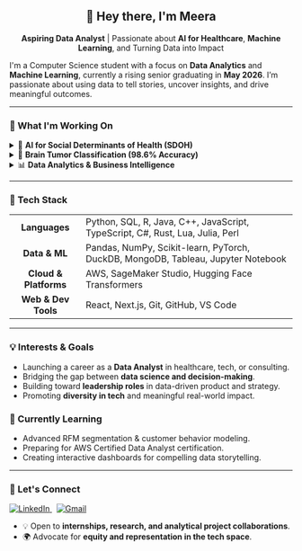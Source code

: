 <div align="center">
  <h2>👋 Hey there, I'm Meera</h2>
  <p>
    <strong>Aspiring Data Analyst</strong> | Passionate about <strong>AI for Healthcare</strong>, <strong>Machine Learning</strong>, and Turning Data into Impact
  </p>
</div>

I'm a Computer Science student with a focus on **Data Analytics** and **Machine Learning**, currently a rising senior graduating in **May 2026**. I’m passionate about using data to tell stories, uncover insights, and drive meaningful outcomes.

---

### 🚀 What I'm Working On

<details>
<summary>🤖 <strong>AI for Social Determinants of Health (SDOH)</strong></summary>
<br>
Currently collaborating on a research publication with Emory, using LLMs to identify SDOH in synthetic nursing notes. Targeting publication in <i>JAMIA</i>.
<br>
</details>

<details>
<summary>🧠 <strong>Brain Tumor Classification (98.6% Accuracy)</strong></summary>
<br>
I built an end-to-end pipeline using a fine-tuned Vision Transformer (ViT) on MRI data. The project includes a comprehensive Tableau dashboard for performance evaluation and EDA.
<br>
<a href="https://github.com/meerasanj/brain-tumor-ml-pipeline"><strong>View Project →</strong></a>
</details>

<details>
<summary>📊 <strong>Data Analytics & Business Intelligence</strong></summary>
<br>
Analyzing customer segmentation using RFM models in DuckDB + Python. This project focuses on exploring how data insights drive smarter business decisions.
<br>
<a href="https://github.com/meerasanj/ecommerce-analysis"><strong>View Project →</strong></a>
</details>

---

### 🧰 Tech Stack
<table>
  <tr>
    <td align="center"><strong>Languages</strong></td>
    <td>Python, SQL, R, Java, C++, JavaScript, TypeScript, C#, Rust, Lua, Julia, Perl</td>
  </tr>
  <tr>
    <td align="center"><strong>Data & ML</strong></td>
    <td>Pandas, NumPy, Scikit-learn, PyTorch, DuckDB, MongoDB, Tableau, Jupyter Notebook</td>
  </tr>
  <tr>
    <td align="center"><strong>Cloud & Platforms</strong></td>
    <td>AWS, SageMaker Studio, Hugging Face Transformers</td>
  </tr>
  <tr>
    <td align="center"><strong>Web & Dev Tools</strong></td>
    <td>React, Next.js, Git, GitHub, VS Code</td>
  </tr>
</table>

---

### 💡 Interests & Goals
- Launching a career as a **Data Analyst** in healthcare, tech, or consulting.
- Bridging the gap between **data science and decision-making**.
- Building toward **leadership roles** in data-driven product and strategy.
- Promoting **diversity in tech** and meaningful real-world impact.

### 🌱 Currently Learning
- Advanced RFM segmentation & customer behavior modeling.
- Preparing for AWS Certified Data Analyst certification.
- Creating interactive dashboards for compelling data storytelling.

---

### 🤝 Let's Connect
<p align="left">
  <a href="https://www.linkedin.com/in/meera-sanjeevirao/" target="_blank">
    <img src="https://img.shields.io/badge/LinkedIn-0A66C2?style=for-the-badge&logo=linkedin&logoColor=white" alt="LinkedIn"/>
  </a>
  &nbsp;
  <a href="mailto:meerasanj3@gmail.com">
    <img src="https://img.shields.io/badge/Gmail-D14836?style=for-the-badge&logo=gmail&logoColor=white" alt="Gmail"/>
  </a>
</p>

-   💡 Open to **internships, research, and analytical project collaborations**.
-   🌍 Advocate for **equity and representation in the tech space**.
